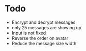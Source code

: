 # Todo

- Encrypt and decrypt messages
- only 25 messages are showing up
- Input is not fixed
- Reverse the order on avatar
- Reduce the message size width
